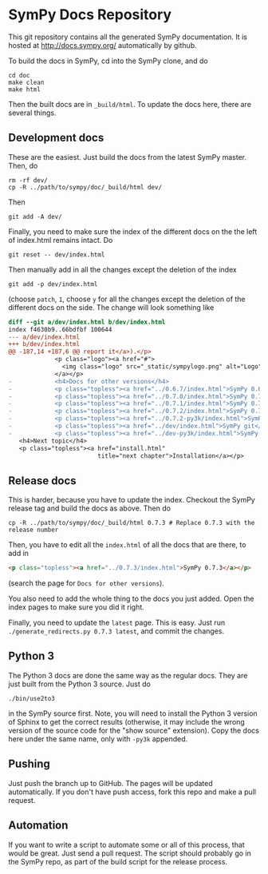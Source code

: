 # SymPy Docs Repository

This git repository contains all the generated SymPy documentation. It is
hosted at http://docs.sympy.org/ automatically by github.

To build the docs in SymPy, cd into the SymPy clone, and do

    cd doc
    make clean
    make html

Then the built docs are in `_build/html`.  To update the docs here, there are
several things.

## Development docs

These are the easiest.  Just build the docs from the latest SymPy master.
Then, do

    rm -rf dev/
    cp -R ../path/to/sympy/doc/_build/html dev/

Then

    git add -A dev/

Finally, you need to make sure the index of the different docs on the the left
of index.html remains intact. Do

    git reset -- dev/index.html

Then manually add in all the changes except the deletion of the index

    git add -p dev/index.html

(choose `patch`, `1`, choose `y` for all the changes except the deletion of
the different docs on the side.  The change will look something like


```diff
diff --git a/dev/index.html b/dev/index.html
index f4630b9..66bdfbf 100644
--- a/dev/index.html
+++ b/dev/index.html
@@ -187,14 +187,6 @@ report it</a>).</p>
             <p class="logo"><a href="#">
               <img class="logo" src="_static/sympylogo.png" alt="Logo"/>
             </a></p>
-            <h4>Docs for other versions</h4>
-            <p class="topless"><a href="../0.6.7/index.html">SymPy 0.6.7</a></p>
-            <p class="topless"><a href="../0.7.0/index.html">SymPy 0.7.0</a></p>
-            <p class="topless"><a href="../0.7.1/index.html">SymPy 0.7.1</a></p>
-            <p class="topless"><a href="../0.7.2/index.html">SymPy 0.7.2</a></p>
-            <p class="topless"><a href="../0.7.2-py3k/index.html">SymPy 0.7.2 (Python 3)</a></p>
-            <p class="topless"><a href="../dev/index.html">SymPy git</a></p>
-            <p class="topless"><a href="../dev-py3k/index.html">SymPy git (Python 3)</a></p>
   <h4>Next topic</h4>
   <p class="topless"><a href="install.html"
                         title="next chapter">Installation</a></p>
```

## Release docs

This is harder, because you have to update the index.  Checkout the SymPy
release tag and build the docs as above.  Then do

    cp -R ../path/to/sympy/doc/_build/html 0.7.3 # Replace 0.7.3 with the release number

Then, you have to edit all the `index.html` of all the docs that are there, to
add in

```html
<p class="topless"><a href="../0.7.3/index.html">SymPy 0.7.3</a></p>
```

(search the page for `Docs for other versions`).

You also need to add the whole thing to the docs you just added.  Open the
index pages to make sure you did it right.

Finally, you need to update the `latest` page. This is easy. Just run
`./generate_redirects.py 0.7.3 latest`, and commit the changes.

## Python 3

The Python 3 docs are done the same way as the regular docs. They are just
built from the Python 3 source.  Just do

    ./bin/use2to3

in the SymPy source first.  Note, you will need to install the Python 3
version of Sphinx to get the correct results (otherwise, it may include the
wrong version of the source code for the "show source" extension).  Copy the
docs here under the same name, only with `-py3k` appended.

## Pushing

Just push the branch up to GitHub.  The pages will be updated automatically.
If you don't have push access, fork this repo and make a pull request.

## Automation

If you want to write a script to automate some or all of this process, that
would be great.  Just send a pull request.  The script should probably go in
the SymPy repo, as part of the build script for the release process.
